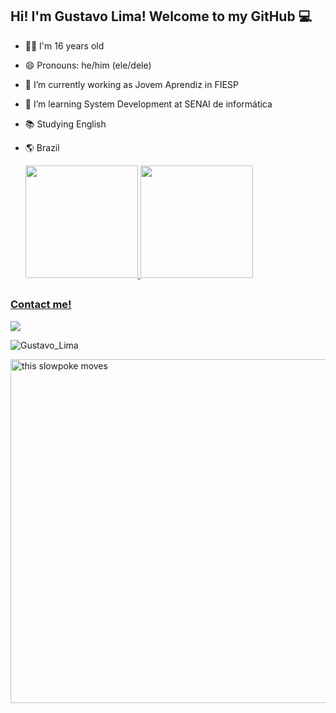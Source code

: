 ## Hi! I'm Gustavo Lima! Welcome to my GitHub 💻



- ✌🏼 I'm 16 years old
- 😄 Pronouns: he/him (ele/dele)                                          
- 🔭 I’m currently working as Jovem Aprendiz in FIESP
- 🌱 I’m learning System Development at SENAI de informática
- 📚 Studying English
- 🌎 Brazil
   
  <a href="https://github.com/tavinlima">
  <img height="180em" src="https://github-readme-stats-eight-theta.vercel.app/api?username=tavinlima&show_icons=true&theme=radical&include_all_commits=true&count_private=true"/>
  <img height="180em" src="https://github-readme-stats-eight-theta.vercel.app/api/top-langs/?username=tavinlima&layout=compact&langs_count=8&theme=radical"/>
  
##
  
### Contact me!
  <a href="https://www.linkedin.com/in/gustavo-lima-217b01214/" target="_blank"><img src="https://img.shields.io/badge/-LinkedIn-%230077B5?style=for-the-badge&logo=linkedin&logoColor=white" target="_blank"></a> 
  
  <p>
<img src="https://komarev.com/ghpvc/?username=tavinlima&label=Profile%20views&color=blue&style=flat" alt="Gustavo_Lima"/>
</p>
   
  <img align = "center" src="https://media.giphy.com/media/1qiywDYLLAk3jpDBaE/giphy.gif" alt="this slowpoke moves"  width="550" alt="spiderman-gif"/> 
  
